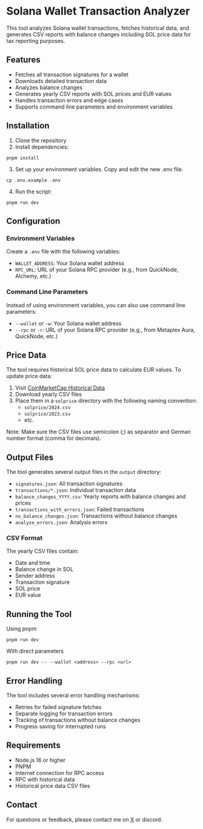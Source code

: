 # Solana Wallet Transaction Analyzer

This tool analyzes Solana wallet transactions, fetches historical data, and generates CSV reports with balance changes including SOL price data for tax reporting purposes.

## Features

- Fetches all transaction signatures for a wallet
- Downloads detailed transaction data
- Analyzes balance changes
- Generates yearly CSV reports with SOL prices and EUR values
- Handles transaction errors and edge cases
- Supports command line parameters and environment variables

## Installation

1. Clone the repository
2. Install dependencies:
```
pnpm install
```
3. Set up your environment variables. Copy and edit the new .env file.
```
cp .env.example .env
```
4. Run the script:
```
pnpm run dev
```


## Configuration

### Environment Variables

Create a `.env` file with the following variables:

- `WALLET_ADDRESS`: Your Solana wallet address
- `RPC_URL`: URL of your Solana RPC provider (e.g., from QuickNode, Alchemy, etc.)

### Command Line Parameters

Instead of using environment variables, you can also use command line parameters:

- `--wallet` or `-w`: Your Solana wallet address
- `--rpc` or `-r`: URL of your Solana RPC provider (e.g., from Metaplex Aura, QuickNode, etc.)

## Price Data

The tool requires historical SOL price data to calculate EUR values. To update price data:

1. Visit [CoinMarketCap Historical Data](https://coinmarketcap.com/currencies/solana/historical-data/)
2. Download yearly CSV files
3. Place them in a `solprice` directory with the following naming convention:
   - `solprice/2024.csv`
   - `solprice/2023.csv`
   - etc.

Note: Make sure the CSV files use semicolon (;) as separator and German number format (comma for decimals).

## Output Files

The tool generates several output files in the `output` directory:

- `signatures.json`: All transaction signatures
- `transactions/*.json`: Individual transaction data
- `balance_changes_YYYY.csv`: Yearly reports with balance changes and prices
- `transactions_with_errors.json`: Failed transactions
- `no_balance_changes.json`: Transactions without balance changes
- `analyze_errors.json`: Analysis errors

### CSV Format

The yearly CSV files contain:
- Date and time
- Balance change in SOL
- Sender address
- Transaction signature
- SOL price
- EUR value

## Running the Tool
Using pnpm
```
pnpm run dev
```
With direct parameters
```
pnpm run dev -- --wallet <address> --rpc <url>
```
## Error Handling

The tool includes several error handling mechanisms:
- Retries for failed signature fetches
- Separate logging for transaction errors
- Tracking of transactions without balance changes
- Progress saving for interrupted runs

## Requirements

- Node.js 16 or higher
- PNPM
- Internet connection for RPC access
- RPC with historical data
- Historical price data CSV files

## Contact

For questions or feedback, please contact me on [X](https://x.com/MarkSackerberg) or discord.